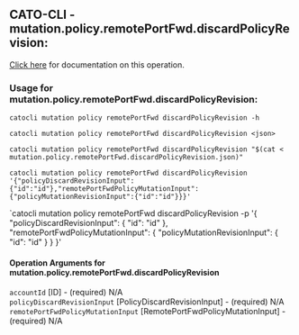 
## CATO-CLI - mutation.policy.remotePortFwd.discardPolicyRevision:
[Click here](https://api.catonetworks.com/documentation/#mutation-mutation.policy.remotePortFwd.discardPolicyRevision) for documentation on this operation.

### Usage for mutation.policy.remotePortFwd.discardPolicyRevision:

`catocli mutation policy remotePortFwd discardPolicyRevision -h`

`catocli mutation policy remotePortFwd discardPolicyRevision <json>`

`catocli mutation policy remotePortFwd discardPolicyRevision "$(cat < mutation.policy.remotePortFwd.discardPolicyRevision.json)"`

`catocli mutation policy remotePortFwd discardPolicyRevision '{"policyDiscardRevisionInput":{"id":"id"},"remotePortFwdPolicyMutationInput":{"policyMutationRevisionInput":{"id":"id"}}}'`

`catocli mutation policy remotePortFwd discardPolicyRevision -p '{
    "policyDiscardRevisionInput": {
        "id": "id"
    },
    "remotePortFwdPolicyMutationInput": {
        "policyMutationRevisionInput": {
            "id": "id"
        }
    }
}'


#### Operation Arguments for mutation.policy.remotePortFwd.discardPolicyRevision ####

`accountId` [ID] - (required) N/A    
`policyDiscardRevisionInput` [PolicyDiscardRevisionInput] - (required) N/A    
`remotePortFwdPolicyMutationInput` [RemotePortFwdPolicyMutationInput] - (required) N/A    
